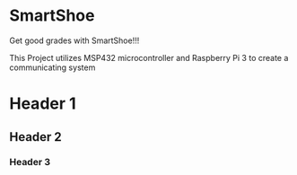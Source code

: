# SmartShoe
Get good grades with SmartShoe!!!

This Project utilizes MSP432 microcontroller and Raspberry Pi 3 to create a communicating system

# Header 1
## Header 2
### Header 3
